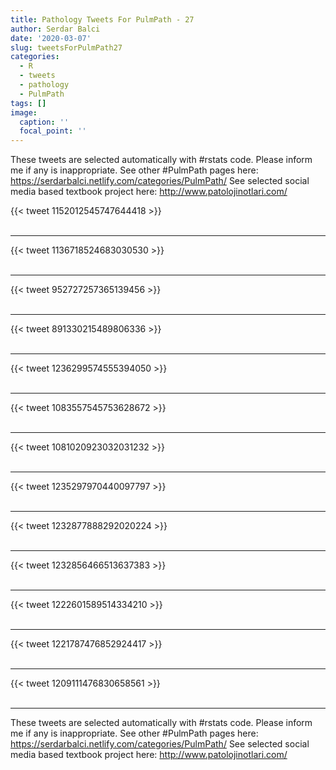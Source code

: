 ```yaml
---
title: Pathology Tweets For PulmPath - 27
author: Serdar Balci
date: '2020-03-07'
slug: tweetsForPulmPath27
categories:
  - R
  - tweets
  - pathology
  - PulmPath
tags: []
image:
  caption: ''
  focal_point: ''
---
```



These tweets are selected automatically with #rstats code. Please inform me if any is inappropriate.
See other #PulmPath pages here: https://serdarbalci.netlify.com/categories/PulmPath/ 
See selected social media based textbook project here: http://www.patolojinotlari.com/

{{< tweet 1152012545747644418 >}}
<br>
<br>
<hr>
{{< tweet 1136718524683030530 >}}
<br>
<br>
<hr>
{{< tweet 952727257365139456 >}}
<br>
<br>
<hr>
{{< tweet 891330215489806336 >}}
<br>
<br>
<hr>
{{< tweet 1236299574555394050 >}}
<br>
<br>
<hr>
{{< tweet 1083557545753628672 >}}
<br>
<br>
<hr>
{{< tweet 1081020923032031232 >}}
<br>
<br>
<hr>
{{< tweet 1235297970440097797 >}}
<br>
<br>
<hr>
{{< tweet 1232877888292020224 >}}
<br>
<br>
<hr>
{{< tweet 1232856466513637383 >}}
<br>
<br>
<hr>
{{< tweet 1222601589514334210 >}}
<br>
<br>
<hr>
{{< tweet 1221787476852924417 >}}
<br>
<br>
<hr>
{{< tweet 1209111476830658561 >}}
<br>
<br>
<hr>


These tweets are selected automatically with #rstats code. Please inform me if any is inappropriate.
See other #PulmPath pages here: https://serdarbalci.netlify.com/categories/PulmPath/ 
See selected social media based textbook project here: http://www.patolojinotlari.com/
